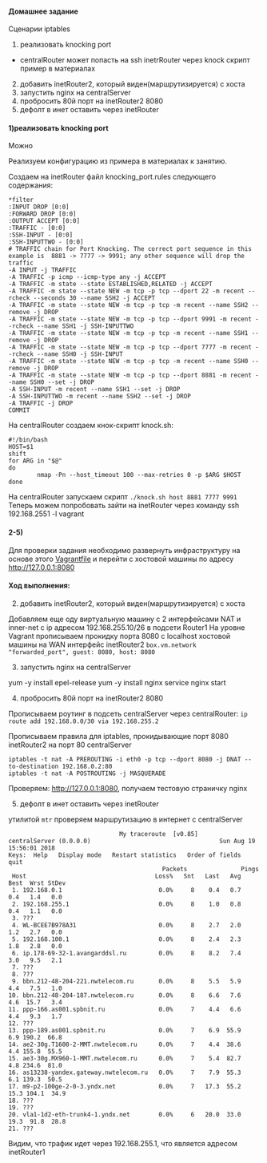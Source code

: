 
#### Домашнее задание
Сценарии iptables
1) реализовать knocking port
- centralRouter может попасть на ssh inetrRouter через knock скрипт
пример в материалах
2) добавить inetRouter2, который виден(маршрутизируется) с хоста
3) запустить nginx на centralServer
4) пробросить 80й порт на inetRouter2 8080
5) дефолт в инет оставить через inetRouter

#### 1)реализовать knocking port

Можно

Реализуем конфигурацию из примера в материалах к занятию.

Создаем на inetRouter файл knocking_port.rules следующего содержания:

```
*filter
:INPUT DROP [0:0]
:FORWARD DROP [0:0]
:OUTPUT ACCEPT [0:0]
:TRAFFIC - [0:0]
:SSH-INPUT - [0:0]
:SSH-INPUTTWO - [0:0]
# TRAFFIC chain for Port Knocking. The correct port sequence in this example is  8881 -> 7777 -> 9991; any other sequence will drop the traffic 
-A INPUT -j TRAFFIC
-A TRAFFIC -p icmp --icmp-type any -j ACCEPT
-A TRAFFIC -m state --state ESTABLISHED,RELATED -j ACCEPT
-A TRAFFIC -m state --state NEW -m tcp -p tcp --dport 22 -m recent --rcheck --seconds 30 --name SSH2 -j ACCEPT
-A TRAFFIC -m state --state NEW -m tcp -p tcp -m recent --name SSH2 --remove -j DROP
-A TRAFFIC -m state --state NEW -m tcp -p tcp --dport 9991 -m recent --rcheck --name SSH1 -j SSH-INPUTTWO
-A TRAFFIC -m state --state NEW -m tcp -p tcp -m recent --name SSH1 --remove -j DROP
-A TRAFFIC -m state --state NEW -m tcp -p tcp --dport 7777 -m recent --rcheck --name SSH0 -j SSH-INPUT
-A TRAFFIC -m state --state NEW -m tcp -p tcp -m recent --name SSH0 --remove -j DROP
-A TRAFFIC -m state --state NEW -m tcp -p tcp --dport 8881 -m recent --name SSH0 --set -j DROP
-A SSH-INPUT -m recent --name SSH1 --set -j DROP
-A SSH-INPUTTWO -m recent --name SSH2 --set -j DROP 
-A TRAFFIC -j DROP
COMMIT

```

На centralRouter создаем кнок-скрипт knock.sh:

```
#!/bin/bash
HOST=$1
shift
for ARG in "$@"
do
        nmap -Pn --host_timeout 100 --max-retries 0 -p $ARG $HOST
done

```

На centralRouter запускаем скрипт `./knock.sh host 8881 7777 9991`
Теперь можем попробовать зайти на inetRouter через команду ssh 192.168.2551 -l vagrant 


#### 2-5)

Для проверки задания необходимо развернуть инфраструктуру на основе этого [Vagrantfile](https://github.com/bootcd/Otus-linux-homework/blob/Filtering/2-5/Vagrantfile) и перейти с хостовой машины по адресу http://127.0.0.1:8080

#### Ход выполнения:

2) добавить inetRouter2, который виден(маршрутизируется) с хоста

Добавляем еще оду виртуальную машину с 2 интерфейсами NAT и inner-net c ip адресом 192.168.255.10/26 в подсети Router1
На уровне Vagrant прописываем прокидку порта 8080 с localhost хостовой машины на WAN интерфейс inetRouter2
`box.vm.network "forwarded_port", guest: 8080, host: 8080`

3) запустить nginx на centralServer

yum -y install epel-release
yum -y install nginx
service nginx start


4) пробросить 80й порт на inetRouter2 8080

Прописываем роутинг в подсеть centralServer через centralRouter:
`ip route add 192.168.0.0/30 via 192.168.255.2`

Прописываем правила для iptables, прокидывающие порт 8080 inetRouter2 на порт 80 centralServer
```
iptables -t nat -A PREROUTING -i eth0 -p tcp --dport 8080 -j DNAT --to-destination 192.168.0.2:80
iptables -t nat -A POSTROUTING -j MASQUERADE
```
Проверяем: http://127.0.0.1:8080, получаем тестовую страничку nginx

5) дефолт в инет оставить через inetRouter

утилитой `mtr` проверяем маршрутизацию в интернет с centralServer

```
                               My traceroute  [v0.85]
centralServer (0.0.0.0)                                    Sun Aug 19 15:56:01 2018
Keys:  Help   Display mode   Restart statistics   Order of fields   quit
                                           Packets               Pings
 Host                                    Loss%   Snt   Last   Avg  Best  Wrst StDev
 1. 192.168.0.1                           0.0%     8    0.4   0.7   0.4   1.4   0.0
 2. 192.168.255.1                         0.0%     8    1.0   0.8   0.4   1.1   0.0
 3. ???
 4. WL-BCEE7B978A31                       0.0%     8    2.7   2.0   1.2   2.7   0.0
 5. 192.168.100.1                         0.0%     8    2.4   2.3   1.8   2.8   0.0
 6. ip.178-69-32-1.avangarddsl.ru         0.0%     8    8.2   7.4   3.0   9.5   2.1
 7. ???
 8. ???
 9. bbn.212-48-204-221.nwtelecom.ru       0.0%     8    5.5   5.9   4.4   7.5   1.0
10. bbn.212-48-204-187.nwtelecom.ru       0.0%     8    6.6   7.6   4.6  15.7   3.4
11. ppp-166.as001.spbnit.ru               0.0%     7    4.4   6.6   4.4   9.3   1.7
12. ???
13. ppp-189.as001.spbnit.ru               0.0%     7    6.9  55.9   6.9 190.2  66.8
14. ae2-30g.T1600-2-MMT.nwtelecom.ru      0.0%     7    4.4  38.6   4.4 155.8  55.5
15. ae3-30g.MX960-1-MMT.nwtelecom.ru      0.0%     7    5.4  82.7   4.8 234.6  81.0
16. as13238-yandex.gateway.nwtelecom.ru   0.0%     7    7.9  55.3   6.1 139.3  50.5
17. m9-p2-100ge-2-0-3.yndx.net            0.0%     7   17.3  55.2  15.3 104.1  34.9
18. ???
19. ???
20. vla1-1d2-eth-trunk4-1.yndx.net        0.0%     6   20.0  33.0  19.3  91.8  28.8
21. ???

```
Видим, что трафик идет через 192.168.255.1, что является адресом inetRouter1



